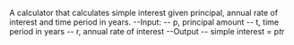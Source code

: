 A calculator that calculates simple interest given principal, annual rate of interest and time period in years.
--Input:
--   p, principal amount
--   t, time period in years
--   r, annual rate of interest
--Output
--   simple interest = p*t*r
